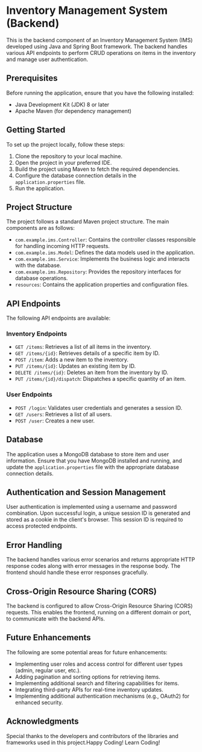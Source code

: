 # Inventory Management System (Backend)

This is the backend component of an Inventory Management System (IMS) developed using Java and Spring Boot framework. The backend handles various API endpoints to perform CRUD operations on items in the inventory and manage user authentication.

## Prerequisites

Before running the application, ensure that you have the following installed:

- Java Development Kit (JDK) 8 or later
- Apache Maven (for dependency management)

## Getting Started

To set up the project locally, follow these steps:

1. Clone the repository to your local machine.
2. Open the project in your preferred IDE.
3. Build the project using Maven to fetch the required dependencies.
4. Configure the database connection details in the `application.properties` file.
5. Run the application.

## Project Structure

The project follows a standard Maven project structure. The main components are as follows:

- `com.example.ims.Controller`: Contains the controller classes responsible for handling incoming HTTP requests.
- `com.example.ims.Model`: Defines the data models used in the application.
- `com.example.ims.Service`: Implements the business logic and interacts with the database.
- `com.example.ims.Repository`: Provides the repository interfaces for database operations.
- `resources`: Contains the application properties and configuration files.

## API Endpoints

The following API endpoints are available:

### Inventory Endpoints

- `GET /items`: Retrieves a list of all items in the inventory.
- `GET /items/{id}`: Retrieves details of a specific item by ID.
- `POST /item`: Adds a new item to the inventory.
- `PUT /items/{id}`: Updates an existing item by ID.
- `DELETE /items/{id}`: Deletes an item from the inventory by ID.
- `PUT /items/{id}/dispatch`: Dispatches a specific quantity of an item.

### User Endpoints

- `POST /login`: Validates user credentials and generates a session ID.
- `GET /users`: Retrieves a list of all users.
- `POST /user`: Creates a new user.

## Database

The application uses a MongoDB database to store item and user information. Ensure that you have MongoDB installed and running, and update the `application.properties` file with the appropriate database connection details.

## Authentication and Session Management

User authentication is implemented using a username and password combination. Upon successful login, a unique session ID is generated and stored as a cookie in the client's browser. This session ID is required to access protected endpoints.

## Error Handling

The backend handles various error scenarios and returns appropriate HTTP response codes along with error messages in the response body. The frontend should handle these error responses gracefully.

## Cross-Origin Resource Sharing (CORS)

The backend is configured to allow Cross-Origin Resource Sharing (CORS) requests. This enables the frontend, running on a different domain or port, to communicate with the backend APIs.

## Future Enhancements

The following are some potential areas for future enhancements:

- Implementing user roles and access control for different user types (admin, regular user, etc.).
- Adding pagination and sorting options for retrieving items.
- Implementing additional search and filtering capabilities for items.
- Integrating third-party APIs for real-time inventory updates.
- Implementing additional authentication mechanisms (e.g., OAuth2) for enhanced security.

## Acknowledgments

Special thanks to the developers and contributors of the libraries and frameworks used in this project.Happy Coding! Learn Coding!
